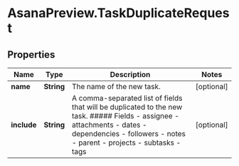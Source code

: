 # AsanaPreview.TaskDuplicateRequest

## Properties
Name | Type | Description | Notes
------------ | ------------- | ------------- | -------------
**name** | **String** | The name of the new task. | [optional] 
**include** | **String** | A comma-separated list of fields that will be duplicated to the new task. ##### Fields - assignee - attachments - dates - dependencies - followers - notes - parent - projects - subtasks - tags | [optional] 
